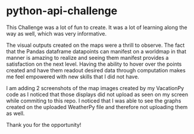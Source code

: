 # python-api-challenge

This Challenge was a lot of fun to create. It was a lot of learning along the way as well, which was very informative. 

The visual outputs created on the maps were a thrill to observe. The fact that the Pandas dataframe datapoints can manifest on a worldmap in that manner is amazing to realize and seeing them manifest provides a satisfaction on the next level. Having the ability to hover over the points created and have them readout desired data through computation makes me feel empowered with new skills that I did not have. 

I am adding 2 screenshots of the map images created by my VacationPy code as I noticed that those displays did not upload as seen on my screen while commiting to this repo. I noticed that I was able to see the graphs created on the uploaded WeatherPy file and therefore not uploading them as well.

Thank you for the opportunity! 
